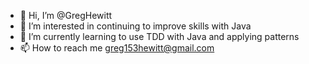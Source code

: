 - 👋 Hi, I’m @GregHewitt
- 👀 I’m interested in continuing to improve skills with Java
- 🌱 I’m currently learning to use TDD with Java and applying patterns
- 📫 How to reach me greg153hewitt@gmail.com

<!---
GregHewitt/GregHewitt is a ✨ special ✨ repository because its `README.md` (this file) appears on your GitHub profile.
You can click the Preview link to take a look at your changes.
--->
